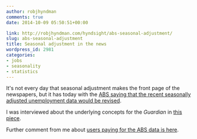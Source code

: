 ```yaml
---
author: robjhyndman
comments: true
date: 2014-10-09 05:50:51+00:00

link: http://robjhyndman.com/hyndsight/abs-seasonal-adjustment/
slug: abs-seasonal-adjustment
title: Seasonal adjustment in the news
wordpress_id: 2981
categories:
- jobs
- seasonality
- statistics
---
```


It's not every day that seasonal adjustment makes the front page of the newspapers, but it has today with the [ABS saying that the recent seasonally adjusted unemployment data would be revised](http://www.abc.net.au/news/2014-10-08/abs-abandons-seasonal-adjustment-for-latest-jobs-data/5798650).

I was interviewed about the underlying concepts for the _Guardian_ in [this piece](http://www.theguardian.com/news/datablog/2014/oct/09/abs-jobs-and-unemployment-figures-key-questions-answered-by-an-expert).

Further comment from me about [users paying for the ABS data is here](http://www.theguardian.com/australia-news/2014/oct/09/paying-for-abs-data-experts-warn-hockey-idea-extremely-detrimental).

